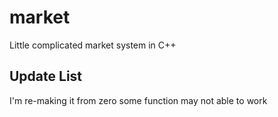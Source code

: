 # market
Little complicated market system in C++

## Update List
I'm re-making it from zero some function may not able to work 
